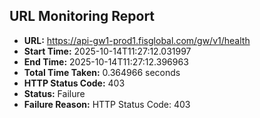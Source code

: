 ## URL Monitoring Report

- **URL:** https://api-gw1-prod1.fisglobal.com/gw/v1/health
- **Start Time:** 2025-10-14T11:27:12.031997
- **End Time:** 2025-10-14T11:27:12.396963
- **Total Time Taken:** 0.364966 seconds
- **HTTP Status Code:** 403
- **Status:** Failure
- **Failure Reason:** HTTP Status Code: 403
